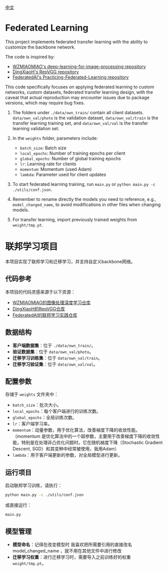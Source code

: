[中文](readme_zh.md)
# Federated Learning

This project implements federated transfer learning with the ability to customize the backbone network.

The code is inspired by:
- [WZMIAOMIAO's deep-learning-for-image-processing repository](https://github.com/WZMIAOMIAO/deep-learning-for-image-processing/tree/master)
- [DingXiaoH's RepVGG repository](https://github.com/DingXiaoH/RepVGG)
- [FederatedAI's Practicing-Federated-Learning repository](https://github.com/FederatedAI/Practicing-Federated-Learning/tree/main/chapter03_Python_image_classification)

This code specifically focuses on applying federated learning to custom networks, custom datasets, federated transfer learning design, with the caveat that actual reproduction may encounter issues due to package versions, which may require bug fixes.

1. The folders under `./data/own_train/` contain all client datasets. `data/own_val/photo` is the validation dataset, `data/own_val/train` is the transfer learning training set, and `data/own_val/val` is the transfer learning validation set.

2. In the `weights` folder, parameters include:
   - `batch_size`: Batch size
   - `local_epochs`: Number of training epochs per client
   - `global_epochs`: Number of global training epochs
   - `lr`: Learning rate for clients
   - `momentum`: Momentum (used Adam)
   - `lambda`: Parameter used for client updates

3. To start federated learning training, run `main.py` or `python main.py -c ./utils/conf.json`.

4. Remember to rename directly the models you need to reference, e.g., `model_changed_name`, to avoid modifications in other files when changing models.

5. For transfer learning, import previously trained weights from `weight/tmp.pt`.

# 联邦学习项目

本项目实现了联邦学习和迁移学习，并支持自定义backbone网络。

## 代码参考
本项目的代码灵感来源于以下资源：
- [WZMIAOMIAO的图像处理深度学习仓库](https://github.com/WZMIAOMIAO/deep-learning-for-image-processing/tree/master)
- [DingXiaoH的RepVGG仓库](https://github.com/DingXiaoH/RepVGG)
- [FederatedAI的联邦学习实践仓库](https://github.com/FederatedAI/Practicing-Federated-Learning/tree/main/chapter03_Python_image_classification)

## 数据结构
- **客户端数据集**：位于 `./data/own_train/`。
- **验证数据集**：位于 `data/own_val/photo`。
- **迁移学习训练集**：位于 `data/own_val/train`。
- **迁移学习验证集**：位于 `data/own_val/val`。

## 配置参数
存储于 `weights` 文件夹中：
- `batch_size`：批次大小。
- `local_epochs`：每个客户端进行的训练次数。
- `global_epochs`：全局训练次数。
- `lr`：客户端学习率。
- `momentum`：动量参数，用于优化算法，改善梯度下降的收敛性能。（momentum 是优化算法中的一个超参数，主要用于改善梯度下降的收敛性能，特别是在处理非凸优化问题时。它在随机梯度下降（Stochastic Gradient Descent, SGD）和其变种中经常被使用，我用Adam）
- `lambda`：用于客户端更新的参数，对全局模型进行更新。

## 运行项目
启动联邦学习训练，请执行：
```bash
python main.py -c ./utils/conf.json
```
或直接运行：
```bash
main.py
```

## 模型管理
- **模型命名**：记得在改变模型时 我喜欢把所需要引用的直接改名 model_changed_name ，就不用在其他文件中进行修改  
- **迁移学习权重**：进行迁移学习时，需要导入之前训练好的权重 `weight/tmp.pt`。
